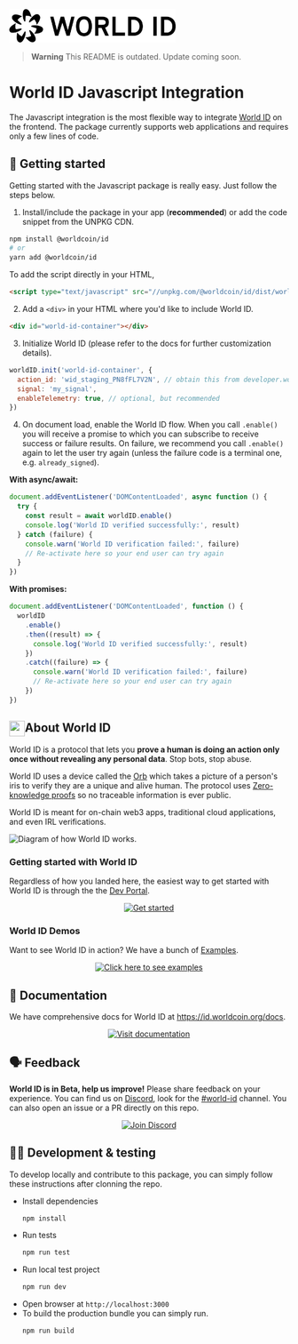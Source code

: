 <img src="https://raw.githubusercontent.com/worldcoin/world-id-js/main/world-id-logo.svg" alt="World ID logo" width="300" />

> **Warning** This README is outdated. Update coming soon.

# World ID Javascript Integration

The Javascript integration is the most flexible way to integrate [World ID](https://id.worldcoin.org) on the frontend. The package currently supports web applications and requires only a few lines of code.

## 🚀 Getting started

Getting started with the Javascript package is really easy. Just follow the steps below.

1. Install/include the package in your app (**recommended**) or add the code snippet from the UNPKG CDN.

```bash
npm install @worldcoin/id
# or
yarn add @worldcoin/id
```

To add the script directly in your HTML,

```html
<script type="text/javascript" src="//unpkg.com/@worldcoin/id/dist/world-id.js"></script>
```

2. Add a `<div>` in your HTML where you'd like to include World ID.

```html
<div id="world-id-container"></div>
```

3. Initialize World ID (please refer to the docs for further customization details).

```js
worldID.init('world-id-container', {
  action_id: 'wid_staging_PN8fFL7V2N', // obtain this from developer.worldcoin.org
  signal: 'my_signal',
  enableTelemetry: true, // optional, but recommended
})
```

4. On document load, enable the World ID flow. When you call `.enable()` you will receive a promise to which you can subscribe to receive success or failure results. On failure, we recommend you call `.enable()` again to let the user try again (unless the failure code is a terminal one, e.g. `already_signed`).

**With async/await:**

```js
document.addEventListener('DOMContentLoaded', async function () {
  try {
    const result = await worldID.enable()
    console.log('World ID verified successfully:', result)
  } catch (failure) {
    console.warn('World ID verification failed:', failure)
    // Re-activate here so your end user can try again
  }
})
```

**With promises:**

```js
document.addEventListener('DOMContentLoaded', function () {
  worldID
    .enable()
    .then((result) => {
      console.log('World ID verified successfully:', result)
    })
    .catch((failure) => {
      console.warn('World ID verification failed:', failure)
      // Re-activate here so your end user can try again
    })
})
```

<!-- WORLD-ID-SHARED-README-TAG:START - Do not remove or modify this section directly -->
<!-- The contents of this file are inserted to all World ID repositories to provide general context on World ID. -->

## <img align="left" width="28" height="28" src="https://raw.githubusercontent.com/worldcoin/world-id-docs/main/static/img/readme-orb.png" alt="" style="margin-right: 0;" /> About World ID

World ID is a protocol that lets you **prove a human is doing an action only once without revealing any personal data**. Stop bots, stop abuse.

World ID uses a device called the [Orb](https://worldcoin.org/how-the-launch-works) which takes a picture of a person's iris to verify they are a unique and alive human. The protocol uses [Zero-knowledge proofs](https://id.worldcoin.org/zkp) so no traceable information is ever public.

World ID is meant for on-chain web3 apps, traditional cloud applications, and even IRL verifications.

<img src="https://raw.githubusercontent.com/worldcoin/world-id-docs/main/static/img/readme-diagram.png" alt="Diagram of how World ID works."  />

### Getting started with World ID

Regardless of how you landed here, the easiest way to get started with World ID is through the the [Dev Portal](https://developer.worldcoin.org).

<a href="https://developer.worldcoin.org">
<p align="center">
  <img src="https://raw.githubusercontent.com/worldcoin/world-id-docs/main/static/img/readme-get-started.png" alt="Get started" height="50" />
</p>
</a>

### World ID Demos

Want to see World ID in action? We have a bunch of [Examples](https://id.worldcoin.org/examples).

<a href="https://id.worldcoin.org/examples">
<p align="center">
  <img src="https://raw.githubusercontent.com/worldcoin/world-id-docs/main/static/img/readme-examples.png" alt="Click here to see examples" height="150" />
</p>
</a>

## 📄 Documentation

We have comprehensive docs for World ID at https://id.worldcoin.org/docs.

<a href="https://id.worldcoin.org/docs">
<p align="center">
  <img src="https://raw.githubusercontent.com/worldcoin/world-id-docs/main/static/img/readme-docs.png" alt="Visit documentation" height="50" />
</p>
</a>

## 🗣 Feedback

**World ID is in Beta, help us improve!** Please share feedback on your experience. You can find us on [Discord](https://discord.gg/worldcoin), look for the [#world-id](https://discord.com/channels/956750052771127337/968523914638688306) channel. You can also open an issue or a PR directly on this repo.

<a href="https://discord.gg/worldcoin">
<p align="center">
  <img src="https://raw.githubusercontent.com/worldcoin/world-id-docs/main/static/img/readme-discord.png" alt="Join Discord" height="50" />
</p>
</a>

<!-- WORLD-ID-SHARED-README-TAG:END -->

## 🧑‍💻 Development & testing

To develop locally and contribute to this package, you can simply follow these instructions after clonning the repo.

- Install dependencies
  ```bash
  npm install
  ```
- Run tests
  ```bash
  npm run test
  ```
- Run local test project
  ```bash
  npm run dev
  ```
- Open browser at `http://localhost:3000`
- To build the production bundle you can simply run.
  ```bash
  npm run build
  ```

[docs]: https://id.worldcoin.org/docs/js
